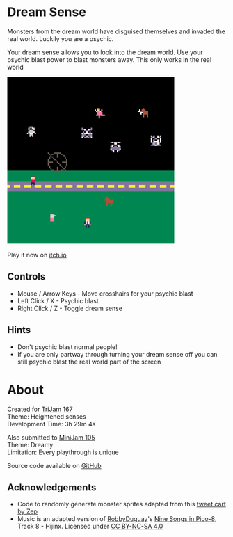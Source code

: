 # Dream Sense
Monsters from the dream world have disguised themselves and invaded the real world.
Luckily you are a psychic.

Your dream sense allows you to look into the dream world.
Use your psychic blast power to blast monsters away. This only works in the real world


[![A grassy field containing an old woman, a businessman, and a dog, and a black void containing an astronaut, a ballerina, a dog with a bone, and 3 monsters](images/cover.png)](https://caterpillargames.itch.io/dream-sense)

Play it now on [itch.io](https://caterpillargames.itch.io/dream-sense)


## Controls
* Mouse / Arrow Keys - Move crosshairs for your psychic blast
* Left Click / X - Psychic blast
* Right Click / Z - Toggle dream sense



## Hints
* Don't psychic blast normal people!
* If you are only partway through turning your dream sense off you can still psychic blast the real world part of the screen



# About
Created for [TriJam 167](https://itch.io/jam/trijam-167/entries)  
Theme: Heightened senses  
Development Time: 3h 29m 4s  

Also submitted to [MiniJam 105](https://itch.io/jam/mini-jam-105-dreamy)  
Theme: Dreamy  
Limitation: Every playthrough is unique  


Source code available on [GitHub](https://github.com/CaterpillarGames/pico8-games/tree/master/carts/dream-sense)


## Acknowledgements
* Code to randomly generate monster sprites adapted from this [tweet cart by Zep](https://twitter.com/lexaloffle/status/1129071867610853376?lang=en)
* Music is an adapted version of [RobbyDuguay](https://www.lexaloffle.com/bbs/?uid=11038)'s [Nine Songs in Pico-8](https://www.lexaloffle.com/bbs/?tid=2619), Track 8 - Hijinx. 
  Licensed under [CC BY-NC-SA 4.0](https://creativecommons.org/licenses/by-nc-sa/4.0/)



